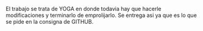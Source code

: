 El trabajo se trata de YOGA en donde todavia hay que hacerle modificaciones y terminarlo de emprolijarlo.
Se entrega asi ya que es lo que se pide en la consigna de GITHUB.